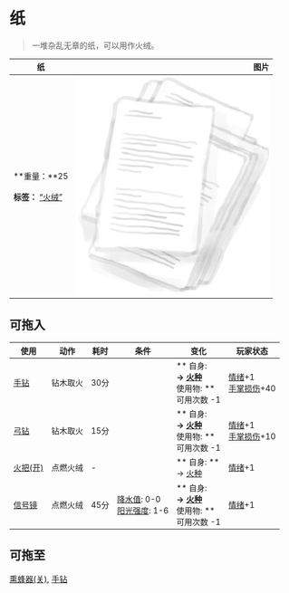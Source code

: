 # 纸  
> 一堆杂乱无章的纸，可以用作火绒。  
  
  纸  |   图片   
 ----  |  ----:   
 **重量：**25<br><br>**标签：**	[“火绒”](tag_Tinder.md)  |  ![](Sprite/Papers.png)   
  
## 可拖入  
使用  |  动作  |  耗时  |  条件  |  变化  |  玩家状态  
----  |  ----  |  ----  |  ----  |  ----  |  ----  
[手钻](HandDrill.md)  |  钻木取火  |  30分  |    |  ** 自身: **<br>→ [火种](TinderLit.md)<br>** 使用物: **<br>可用次数  -1  |  [情绪](Morale.md)+1<br>[手掌损伤](HandDamage.md)+40  
[弓钻](BowDrill.md)  |  钻木取火  |  15分  |    |  ** 自身: **<br>→ [火种](TinderLit.md)<br>** 使用物: **<br>可用次数  -1  |  [情绪](Morale.md)+1<br>[手掌损伤](HandDamage.md)+10  
[火把(开)](TorchOn.md)  |  点燃火绒  |  -  |    |  ** 自身: **<br>→ [火种](TinderLit.md)  |  [情绪](Morale.md)+1  
[信号镜](SignalingMirror.md)  |  点燃火绒  |  45分  |  [降水值](RainValue.md): 0-0<br>[阳光强度](SunStrength.md): 1-6  |  ** 自身: **<br>→ [火种](TinderLit.md)<br>** 使用物: **<br>可用次数  -1  |  [情绪](Morale.md)+1  
## 可拖至  
[熏蜂器(关)](BeeSmokerOff.md), [手钻](FirePlow.md)  
